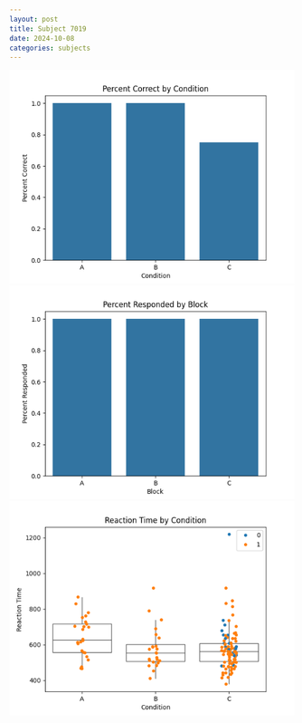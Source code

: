 ```yaml
---
layout: post
title: Subject 7019
date: 2024-10-08
categories: subjects
---
```


![](data/7019/run-5/7019_ATS_percent_correct.png)
![](data/7019/run-5/7019_ATS_percent_responded.png)
![](data/7019/run-5/7019_ATS_rt.png)
